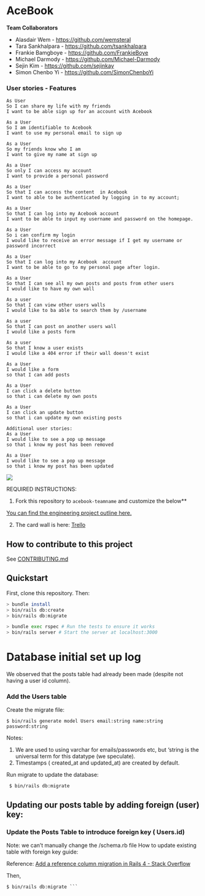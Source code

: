 # AceBook


__Team Collaborators__

- Alasdair Wem - https://github.com/wemsteral
- Tara Sankhalpara - https://github.com/tsankhalpara
- Frankie Bamgboye - https://github.com/FrankieBoye
- Michael Darmody - https://github.com/Michael-Darmody
- Sejin Kim - https://github.com/sejinkay
- Simon Chenbo Yi - https://github.com/SimonChenboYi

### User stories - Features
```
As User
So I can share my life with my friends
I want to be able sign up for an account with Acebook

As a User
So I am identifiable to Acebook
I want to use my personal email to sign up

As a User
So my friends know who I am
I want to give my name at sign up

As a User
So only I can access my account
I want to provide a personal password

As a User
So that I can access the content  in Acebook
I want to able to be authenticated by logging in to my account;

As a User
So that I can log into my Acebook account
I want to be able to input my username and password on the homepage.

As a User
So i can confirm my login
I would like to receive an error message if I get my username or password incorrect

As a User
So that I can log into my Acebook  account
I want to be able to go to my personal page after login.

As a User
So that I can see all my own posts and posts from other users
I would like to have my own wall

As a user 
So that I can view other users walls
I would like to ba able to search them by /username

As a user
So that I can post on another users wall
I would like a posts form

As a user
So that I know a user exists
I would like a 404 error if their wall doesn't exist

As a User
I would like a form
so that I can add posts

As a User
I can click a delete button
so that i can delete my own posts

As a User
I can click an update button
so that i can update my own existing posts

Additional user stories:
As a User
I would like to see a pop up message
so that i know my post has been removed

As a User
I would like to see a pop up message
so that i know my post has been updated
```
<img src="./project-img/diagram01.jpg">

REQUIRED INSTRUCTIONS:

1. Fork this repository to `acebook-teamname` and customize
the below**

[You can find the engineering project outline here.](https://github.com/makersacademy/course/tree/master/engineering_projects/rails)

2. The card wall is here: [Trello](https://trello.com/b/mEsYmCtH/acebook-mvp)

## How to contribute to this project
See [CONTRIBUTING.md](CONTRIBUTING.md)

## Quickstart

First, clone this repository. Then:

```bash
> bundle install
> bin/rails db:create
> bin/rails db:migrate

> bundle exec rspec # Run the tests to ensure it works
> bin/rails server # Start the server at localhost:3000
```


# Database initial set up log

We observed that the posts table had already been made (despite not having a user id column).

### Add the Users table
Create the migrate file:
```
$ bin/rails generate model Users email:string name:string password:string
```

Notes:

1. We are used to using varchar for emails/passwords etc, but ‘string is the universal term for this datatype (we speculate).
2. Timestamps ( created_at and updated_at) are created by default.

Run migrate to update the database:

```
 $ bin/rails db:migrate
```

## Updating our posts table by adding foreign (user) key:

### Update the Posts Table to introduce foreign key ( Users.id)

Note: we can’t manually change the /schema.rb file
How to update existing table with foreign key guide:

Reference: [Add a reference column migration in Rails 4 - Stack Overflow](https://stackoverflow.com/questions/22815009/add-a-reference-column-migration-in-rails-4)

Then,

```$ rails g migration AddUserToUploads user:references
$ bin/rails db:migrate ```
